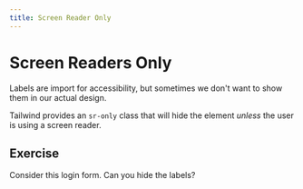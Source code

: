 ```yaml
---
title: Screen Reader Only
---
```


# Screen Readers Only

<script lang="ts">
  import { Playground } from '$components';
</script>

Labels are import for accessibility, but sometimes we don't want to show them in our actual design.

Tailwind provides an `sr-only` class that will hide the element _unless_ the user is using a screen reader.

## Exercise

Consider this login form. Can you hide the labels?

<Playground id="YEP6X0OAB2" title="Exercise: Show Labels for Screen Readers Only" height={500} />

<Playground id="76m2N6IhDt" title="Potential Solution" solution />
